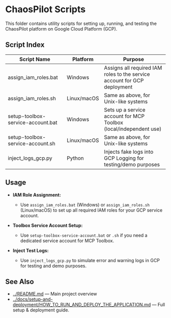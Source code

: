 # ChaosPilot Scripts

This folder contains utility scripts for setting up, running, and testing the ChaosPilot platform on Google Cloud Platform (GCP).

## Script Index

| Script Name                        | Platform      | Purpose                                                                 |
|-------------------------------------|--------------|-------------------------------------------------------------------------|
| assign_iam_roles.bat                | Windows      | Assigns all required IAM roles to the service account for GCP deployment|
| assign_iam_roles.sh                 | Linux/macOS  | Same as above, for Unix-like systems                                    |
| setup-toolbox-service-account.bat   | Windows      | Sets up a service account for MCP Toolbox (local/independent use)       |
| setup-toolbox-service-account.sh    | Linux/macOS  | Same as above, for Unix-like systems                                    |
| inject_logs_gcp.py                  | Python       | Injects fake logs into GCP Logging for testing/demo purposes            |

## Usage

- **IAM Role Assignment:**
  - Use `assign_iam_roles.bat` (Windows) or `assign_iam_roles.sh` (Linux/macOS) to set up all required IAM roles for your GCP service account.

- **Toolbox Service Account Setup:**
  - Use `setup-toolbox-service-account.bat` or `.sh` if you need a dedicated service account for MCP Toolbox.

- **Inject Test Logs:**
  - Use `inject_logs_gcp.py` to simulate error and warning logs in GCP for testing and demo purposes.

## See Also

- [../README.md](../README.md) — Main project overview
- [../docs/setup-and-deployment/HOW_TO_RUN_AND_DEPLOY_THE_APPLICATION.md](../docs/setup-and-deployment/HOW_TO_RUN_AND_DEPLOY_THE_APPLICATION.md) — Full setup & deployment guide.
  